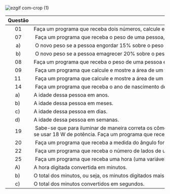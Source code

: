 ![ezgif com-crop (1)](https://user-images.githubusercontent.com/125037138/224166045-f6ca9177-da70-4b27-88c9-ba862a437f6d.jpg)

| Questão | Enunciado |
| :--: | --- |
| 01 | Faça um programa que receba dois números, calcule e mostre a subtração do primeiro pelo segundo número. |
| 07 | Faça um programa que receba o peso de uma pessoa, calcule e mostre:  | 
| a) | O novo peso se a pessoa engordar 15% sobre o peso digitado. |  
| b) | O novo peso se a pessoa emagrecer 20% sobre o peso digitado. |   
| 08 | Faça um programa que receba o peso de uma pessoa em quilos, calcule e mostre esse peso em gramas.|
| 09 | Faça um programa que calcule e mostre a área de um trapézio. |
| 11 | Faça um programa que calcule e mostre a área de um losangulo. |
| 14 | Faça um programa que receba o ano de nascimento de uma pessoa e o ano atual, calcule e mostre: |
| a) | A idade dessa pessoa em anos. |
| b) | A idade dessa pessoa em meses. |
| c) | A idade dessa pessoa em dias. |
| d) | A idade dessa pessoa em semanas. |
| 19 | Sabe-se que para iluminar de maneira correta os cômodos de uma casa, para cada m², deve-se usar 18 W de potência. Faça um programa que receba as duas dimensões de um cômodo (em metros), calcule e mostre a sua área (em m²) e a potência de iluminação que deverá ser utilizada. |
| 20 | Faça um programa que receba a medida do ângulo formado por uma escada apoiada no chão e a distância que a escada está da parede. Calcule e mostre a medida da escada para que se possa alcançar a ponta da escada. |
| 22 | Faça um programa que receba o número de lados de um polígono convexo, calcule e mostre o número de diagonais desse polígono, onde N é o número de lados do polígono. |
| 25 | Faça um programa que receba uma hora (uma variável para hora e outra para minutos), calcule e mostre: |
| A) | A hora digitada convertida em minutos. |
| b) | O total dos minutos, ou seja, os minutos digitados mais a conversão anterior. |
| c) | O total dos minutos convertidos em segundos.  |

